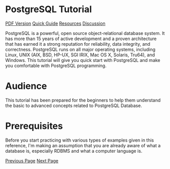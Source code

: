 # PostgreSQL Tutorial
[PDF Version](../postgresql/postgresql_pdf_version.md)
[Quick Guide](../postgresql/postgresql_quick_guide.md)
[Resources](../postgresql/postgresql_useful_resources.md)
[Discussion](../postgresql/postgresql_discussion.md)

PostgreSQL is a powerful, open source object-relational database system. It has more than 15 years of active development and a proven architecture that has earned it a strong reputation for reliability, data integrity, and correctness. PostgreSQL runs on all major operating systems, including Linux, UNIX (AIX, BSD, HP-UX, SGI IRIX, Mac OS X, Solaris, Tru64), and Windows. This tutorial will give you quick start with PostgreSQL and make you comfortable with PostgreSQL programming.

# Audience
This tutorial has been prepared for the beginners to help them understand the basic to advanced concepts related to PostgreSQL Database.

# Prerequisites
Before you start practicing with various types of examples given in this reference, I'm making an assumption that you are already aware of what a database is, especially RDBMS and what a computer language is.


[Previous Page](../postgresql/index.md) [Next Page](../postgresql/postgresql_overview.md) 

